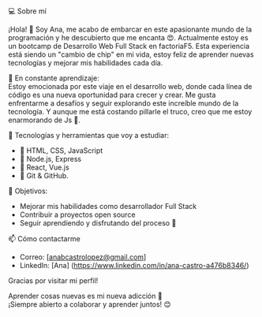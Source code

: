💻 Sobre mí

¡Hola! 👋 Soy Ana, me acabo de embarcar en este apasionante mundo de la programación y he descubierto que me encanta 😍. Actualmente estoy es un bootcamp de Desarrollo Web Full Stack en factoriaF5. Esta experiencia está siendo un "cambio de chip" en mi vida, estoy feliz de aprender nuevas tecnologías y mejorar mis habilidades cada día.  

🚀 En constante aprendizaje:  
Estoy emocionada por este viaje en el desarrollo web, donde cada línea de código es una nueva oportunidad para crecer y crear. Me gusta enfrentarme a desafíos y seguir explorando este increíble mundo de la tecnología. Y aunque me está costando pillarle el truco, creo que me estoy enarmorando de Js 🥰.  

🔧 Tecnologías y herramientas que voy a estudiar:  
-    📌 HTML, CSS, JavaScript  
-    📌 Node.js, Express   
-    📌 React, Vue.js  
-    📌 Git & GitHub.  

🌱 Objetivos:  
-   Mejorar mis habilidades como desarrollador Full Stack
-   Contribuir a proyectos open source  
-   Seguir aprendiendo y disfrutando del proceso 🚀 

📫 Cómo contactarme  
-   Correo: [anabcastrolopez@gmail.com]  
-   LinkedIn: [Ana] (https://www.linkedin.com/in/ana-castro-a476b8346/)

   Gracias por visitar mi perfil!  

Aprender cosas nuevas es mi nueva adicción 🤩  
¡Siempre abierto a colaborar y aprender juntos! 😊
